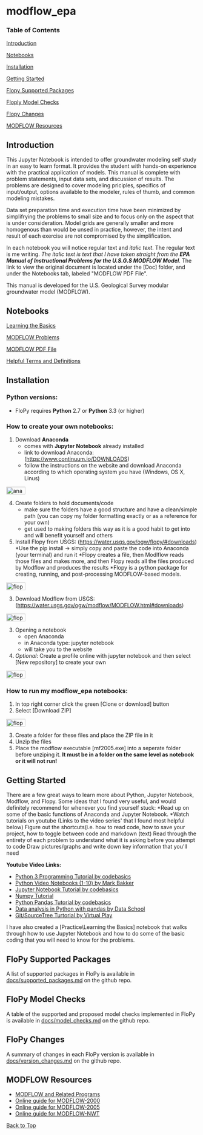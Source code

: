 

# modflow_epa

### **Table of Contents**

[Introduction](https://github.com/jordw22/modflow_epa#introduction)

[Notebooks](https://github.com/jordw22/modflow_epa#notebooks)

[Installation](https://github.com/jordw22/modflow_epa#installation)

[Getting Started](https://github.com/jordw22/modflow_epa#getting-started)

[Flopy Supported Packages](https://github.com/jordw22/modflow_epa#flopy-supported-packages)

[Floply Model Checks](https://github.com/jordw22/modflow_epa#flopy-model-checks)

[Flopy Changes](https://github.com/jordw22/modflow_epa#flopy-changes)

[MODFLOW Resources](https://github.com/jordw22/modflow_epa#modflow-resources)


Introduction
-----------------------------------------------

This Jupyter Notebook is intended to offer groundwater modeling self study in an easy to learn format.
It provides the student with hands-on experience with the practical application of models. This manual
is complete with problem statements, input data sets, and discussion of results. The problems are designed
to cover modeling priciples, specifics of input/output, options available to the modeler, rules of thumb,
and common modeling mistakes.

Data set preparation time and execution time have been minimized by simplifrying the problems to small size
and to focus only on the aspect that is under consideration. Model grids are generally smaller and more homogenous
than would be unsed in practice, however, the intent and result of each exercise are not compromised by the simplification.

In each notebook you will notice regular text and _italic text_. The regular text is me writing. _The italic text is text
that I have taken straight from the **EPA Manual of Instructional Problems for the U.S.G.S MODFLOW Model**_. The link to view
the original document is located under the [Doc] folder, and under the Notebooks tab, labeled "MODFLOW PDF File".

This manual is developed for the U.S. Geological Survey modular groundwater model (MODFLOW).

Notebooks
-----------------------------------------------

[Learning the Basics](https://github.com/jordw22/modflow_epa/blob/master/Notebooks/Practice/Learning%20the%20Basics.ipynb)

[MODFLOW Problems](https://github.com/jordw22/modflow_epa/tree/master/Notebooks)

[MODFLOW PDF File](https://github.com/jordw22/modflow_epa/tree/master/Doc)

[Helpful Terms and Definitions](https://github.com/jordw22/modflow_epa/blob/master/terms%20and%20definitions.md)

Installation
-----------------------------------------------

### **Python versions:**

* FloPy requires **Python** 2.7 or **Python** 3.3 (or higher)

### **How to create your own notebooks:**

1. Download **Anaconda**  
	* comes with **Jupyter Notebook** already installed
	* link to download Anaconda: (https://www.continuum.io/DOWNLOADS)
	* follow the instructions on the website and download Anaconda according to which operating system you have
	  (Windows, OS X, Linus)

<img src="https://www.continuum.io/sites/all/themes/continuum/assets/images/logos/logo-horizontal-large.svg" alt="anaconda" style="width:50;height:20">

4. Create folders to hold documents/code
	* make sure the folders have a good structure and have a clean/simple path (you can copy my folder formatting exactly or as a reference for your own)
	* get used to making folders this way as it is a good habit to get into and will benefit yourself and others
2. Install Flopy from USGS: (https://water.usgs.gov/ogw/flopy/#downloads)
	*Use the pip install -> simply copy and paste the code into Anaconda (your terminal) and run it 
	*Flopy creates a file, then Modlflow reads those files and makes more, and then Flopy reads all the files produced by
	 Modflow and produces the results
	*Flopy is a python package for creating, running, and post-processing MODFLOW-based models.

<img src="https://raw.githubusercontent.com/modflowpy/flopy/master/examples/images/flopy3.png" alt="flopy3" style="width:50;height:20">

3. Download Modflow from USGS: (https://water.usgs.gov/ogw/modflow/MODFLOW.html#downloads)

<img src="http://novametrixgm.com/graphics/vmod_banner.jpg" alt="flopy3" style="width:50;height:20">

3. Opening a notebook
	* open Anaconda
	* in Anaconda type: jupyter notebook
	* will take you to the website
3. _Optional_: Create a profile online with jupyter notebook and then select [New repository] to create your own

<img src="https://raw.githubusercontent.com/jupyter/nature-demo/master/images/jupyter-logo.png" alt="flopy3" style="width:50;height:20">


### **How to run my modflow_epa notebooks:**

1. In top right corner click the green [Clone or download] button
2. Select [Download ZIP]

<img src="http://eosc350.geosci.xyz/en/latest/_images/gpgLabsDownload.png" alt="flopy3" style="width:50;height:20">

3. Create a folder for these files and place the ZIP file in it
4. Unzip the files
3. Place the modflow executable [mf2005.exe] into a seperate folder before unziping it. **It must be in a folder on the same level as notebook or it will not run!**

Getting Started
-----------------------------------------------

There are a few great ways to learn more about Python, Jupyter Notebook, Modflow, and Flopy.
Some ideas that I found very useful, and would definitely recommend for whenever you find yourself stuck:
*Read up on some of the basic functions of Anaconda and Jupyter Notebook.
*Watch tutorials on youtube (Links to the video series' that I found most helpful below)
Figure out the shortcuts(i.e. how to read code, how to save your project, how to toggle between code and markdown (text)
Read through the entirety of each problem to understand what it is asking before you attempt to code
Draw pictures/graphs and write down key information that you'll need

__Youtube Video Links:__
* [Python 3 Programming Tutorial by codebasics](https://www.youtube.com/playlist?list=PLeo1K3hjS3usILfyvQlvUBokXkHPSve6S)
* [Python Video Notebooks (1-10) by Mark Bakker](https://www.youtube.com/user/wdz57/videos)
* [Jupyter Notebook Tutorial by codebasics](https://www.youtube.com/playlist?list=PLeo1K3hjS3uuZPwzACannnFSn9qHn8to8)
* [Numpy Tutorial](https://www.youtube.com/playlist?list=PLeo1K3hjS3uset9zIVzJWqplaWBiacTEU)
* [Python Pandas Tutorial by codebasics](https://www.youtube.com/playlist?list=PLeo1K3hjS3uuASpe-1LjfG5f14Bnozjwy)
* [Data analysis in Python with pandas by Data School](https://www.youtube.com/playlist?list=PL5-da3qGB5ICCsgW1MxlZ0Hq8LL5U3u9y)
* [Git/SourceTree Turtorial by Virtual Play](https://www.youtube.com/playlist?list=PLpL2ONl1hMLtlY1Y7YJNcA5zumvaITLYs)

I have also created a [Practice\Learning the Basics] notebook that walks through how to use Jupyter Notebook and how to
do some of the basic coding that you will need to know for the problems.

FloPy Supported Packages
-----------------------------------------------

A list of supported packages in FloPy is available in [docs/supported_packages.md](docs/supported_packages.md) on the github repo.


FloPy Model Checks
-----------------------------------------------

A table of the supported and proposed model checks implemented in  FloPy is available in [docs/model_checks.md](docs/model_checks.md) on the github repo.


FloPy Changes
-----------------------------------------------

A summary of changes in each FloPy version is available in [docs/version_changes.md](docs/version_changes.md) on the github repo.

MODFLOW Resources
-----------------------------------------------

* [MODFLOW and Related Programs](http://water.usgs.gov/ogw/modflow/)
* [Online guide for MODFLOW-2000](http://water.usgs.gov/nrp/gwsoftware/modflow2000/Guide/index.html)
* [Online guide for MODFLOW-2005](http://water.usgs.gov/ogw/modflow/MODFLOW-2005-Guide/)
* [Online guide for MODFLOW-NWT](http://water.usgs.gov/ogw/modflow-nwt/MODFLOW-NWT-Guide/)

[Back to Top](https://github.com/jordw22/modflow_epa)